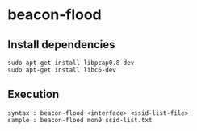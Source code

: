 # beacon-flood

## Install dependencies
```
sudo apt-get install libpcap0.8-dev
sudo apt-get install libc6-dev
```

## Execution
```
syntax : beacon-flood <interface> <ssid-list-file>
sample : beacon-flood mon0 ssid-list.txt
```
